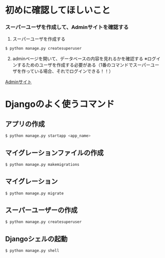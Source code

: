 # 初めに確認してほしいこと

### スーパーユーザを作成して、Adminサイトを確認する

1. スーパーユーザを作成する

```bash
$ python manage.py createsuperuser
```

2. adminページを開いて、データベースの内容を見れるかを確認する
※ログインするためのユーザを作成する必要がある（1番のコマンドでスーパーユーザを作っている場合、それでログインできる！！）

[Adminサイト](http://localhost:8000/admin)

# Djangoのよく使うコマンド

## アプリの作成

```bash
$ python manage.py startapp <app_name>
```

## マイグレーションファイルの作成

```bash
$ python manage.py makemigrations
```

## マイグレーション

```bash
$ python manage.py migrate
```
## スーパーユーザーの作成

```bash
$ python manage.py createsuperuser
```

## Djangoシェルの起動

```bash
$ python manage.py shell
```

